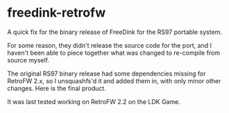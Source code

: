 # freedink-retrofw
A quick fix for the binary release of FreeDink for the RS97 portable system.

For some reason, they didn't release the source code for the port, and I haven't been able to piece together what was changed to re-compile from source myself.

The original RS97 binary release had some dependencies missing for RetroFW 2.x, so I unsquashfs'd it and added them in, with only minor other changes. Here is the final product.

It was last tested working on RetroFW 2.2 on the LDK Game.

